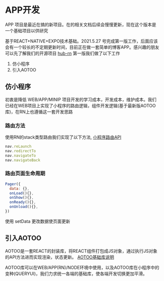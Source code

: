 # APP开发

APP 项目是最近在搞的新项目。在的相关文档后续会慢慢更新，现在这个版本是一个基础项目以供研究

基于REACT+NATIVE+EXPO技术基础。2021.5.27 号完成第一版工作，后面应该会有一个较长的不定期更新时间，目前正在做一套简单的博客APP。感兴趣的朋友可以先了解我们的开源项目 [hub-rn](https://gitee.com/webkixi/hub-rn) 第一版我们做了以下工作

1. 仿小程序
2. 引入AOTOO

## 仿小程序  

初衷是降低 WEB/APP/MINIP 项目开发的学习成本，开发成本，维护成本。我们已经在WEB项目上实现了小程序的路由逻辑，组件开发逻辑(基于最新版AOTOO库)，在RN上也遵循这一套开发思路  

### 路由方法

使用RN的stack类型路由我们实现了以下方法, [小程序路由API](https://developers.weixin.qq.com/miniprogram/dev/api/route/wx.redirectTo.html)

```js
nav.reLaunch
nav.redirectTo
nav.navigateTo
nav.navigateBack
```

### 路由页面生命周期

```js
Pager({
  data: {},
  onLoad(){},
  onShow(){},
  onReady(){},
  onUnload(){},
})
```

使用 setData 更改数据使页面更新

## 引入AOTOO

AOTOO是一套REACT的封装库，将REACT组件打包成JS对象，通过执行JS对象的API方法进而实现渲染，状态更新。 [AOTOO基础库说明](http://www.agzgz.com/aotoo)  

AOTOO库可以在WEB/APP(RN)/NODE环境中使用，以及AOTOO库在小程序中的变种(QUERYUI)，我们力求统一各端的基础库，使各端开发切换更加平滑。
